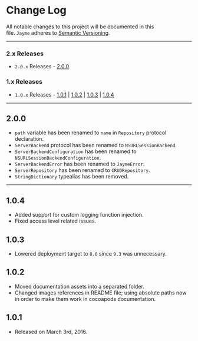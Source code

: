 # Change Log

All notable changes to this project will be documented in this file. `Jayme` adheres to [Semantic Versioning](http://semver.org/).

---

### 2.x Releases

- `2.0.x` Releases - [2.0.0](#200)

### 1.x Releases

- `1.0.x` Releases - [1.0.1](#101) | [1.0.2](#102) | [1.0.3](#103) | [1.0.4](#104) 

---

## 2.0.0

- `path` variable has been renamed to `name` in `Repository` protocol declaration.
- `ServerBackend` protocol has been renamed to `NSURLSessionBackend`.
- `ServerBackendConfiguration` has been renamed to `NSURLSessionBackendConfiguration`.
- `ServerBackendError` has been renamed to `JaymeError`.
- `ServerRepository` has been renamed to `CRUDRepository`.
- `StringDictionary` typealias has been removed.

---

## 1.0.4

- Added support for custom logging function injection.
- Fixed access level related issues.

## 1.0.3

- Lowered deployment target to `8.0` since `9.3` was unnecessary.

## 1.0.2

- Moved documentation assets into a separated folder.
- Changed images references in README file; using absolute paths now in order to make them work in cocoapods documentation.

## 1.0.1

- Released on March 3rd, 2016.
